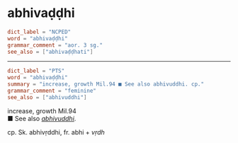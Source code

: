 # abhivaḍḍhi

``` toml
dict_label = "NCPED"
word = "abhivaḍḍhi"
grammar_comment = "aor. 3 sg."
see_also = ["abhivaḍḍhati"]
```

--------------------

``` toml
dict_label = "PTS"
word = "abhivaḍḍhi"
summary = "increase, growth Mil.94 ■ See also abhivuddhi. cp."
grammar_comment = "feminine"
see_also = ["abhivuddhi"]
```

increase, growth Mil.94  
■ See also *[abhivuddhi](abhivuddhi.md)*.

cp. Sk. abhivṛddhi, fr. abhi \+ *vṛdh*

